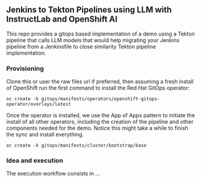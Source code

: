 ## Jenkins to Tekton Pipelines using LLM with InstructLab and OpenShift AI

This repo provides a gitops based implementation of a demo using a Tekton pipeline that calls LLM models that would help migrating your Jenkins pipeline from a Jenkinsfile to close similarity Tekton pipeline implementation. 

### Provisioning

Clone this or user the raw files url if preferred, then assuming a fresh install of OpenShift run the first command to install the Red Hat GitOps operator:

```
oc create -k gitops/manifests/operators/openshift-gitops-operator/overlays/latest
```

Once the operator is installed, we use the App of Apps pattern to initiate the install of all other operators, including the creation of the pipeline and other components needed for the demo. Notice this might take a while to finish the sync and install everything.

```
oc create -k gitops/manifests/cluster/bootstrap/base
```

### Idea and execution

The execution workflow consists in ...

